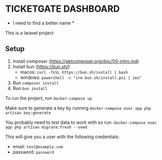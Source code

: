 # TICKETGATE DASHBOARD

* I need to find a better name *

This is a laravel project

## Setup

1. Install composer (https://getcomposer.org/doc/00-intro.md)
2. Install bun (https://bun.sh/)
    - macos: `curl -fsSL https://bun.sh/install | bash`
    - windows: `powershell -c "irm bun.sh/install.ps1 | iex"`
3. Run `composer install`
4. Run `bun install`

To run the project, run `docker-compose up`

Make sure to generate a key by running `docker-compose exec app php artisan key:generate`

You probably need to test data to work with so run: 
`docker-compose exec app php artisan migrate:fresh --seed`

This will give you a user with the following credentials:
- email: `test@example.com`
- password: `password`